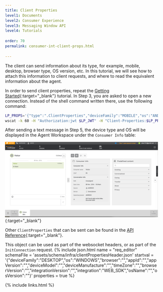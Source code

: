 ```yaml
---
title: Client Properties
level1: Documents
level2: Consumer Experience
level3: Messaging Window API
level4: Tutorials

order: 70
permalink: consumer-int-client-props.html

---
```


The client can send information about its type, for example, mobile, desktop, browser type, OS version, etc. In this tutorial, we will see how to attach this information to client requests, and where to read the equivalent information about the agent.

In order to send client properties, repeat the [Getting Started](consumer-int-getting-started.html){:target="_blank"} tutorial. In Step 3, you are asked to open a new connection. Instead of the shell command written there, use the following command:

```sh
LP_PROPS='{"type":".ClientProperties","deviceFamily":"MOBILE","os":"ANDROID"}'
wscat -k 60 -H "Authorization:jwt $LP_JWT" -H "Client-Properties:$LP_PROPS" -c "wss://$LP_ASYNCMESSAGINGENT/ws_api/account/$LP_ACCOUNT/messaging/consumer?v=3"
```

After sending a text message in Step 5, the device type and OS will be displayed in the Agent Workspace under the ``Consumer Info`` table:

![consumer-msg](img/consumer_client_properties.png){:target="_blank"}

Other ``ClientProperties`` that can be sent can be found in the [API Reference](consumer-int-api-reference.html#conection-establishment){:target="_blank"}.

This object can be used as part of the websocket headers, or as part of the ``InitConnection`` request.
{% include json.html name = "req_editor" 
	schemaFile = 'assets/schema/infra/clientPropertiesHeader.json' 
	startval = '{"deviceFamily":"DESKTOP","os":"WINDOWS","browser":"","appId":"","appVersion":"","deviceModel":"","deviceManufacture":"","timeZone":"","browserVersion":"","integrationVersion":"","integration":"WEB_SDK","osName":"","osVersion":""}'
	properties = true %}


{% include links.html %}
